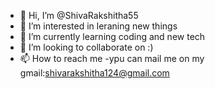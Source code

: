 - 👋 Hi, I’m @ShivaRakshitha55
- 👀 I’m interested in leraning new things
- 🌱 I’m currently learning coding and new tech
- 💞️ I’m looking to collaborate on :)
- 📫 How to reach me -ypu can mail me on my gmail:shivarakshitha124@gmail.com

<!---
ShivaRakshitha55/ShivaRakshitha55 is a ✨ special ✨ repository because its `README.md` (this file) appears on your GitHub profile.
You can click the Preview link to take a look at your changes.
--->
